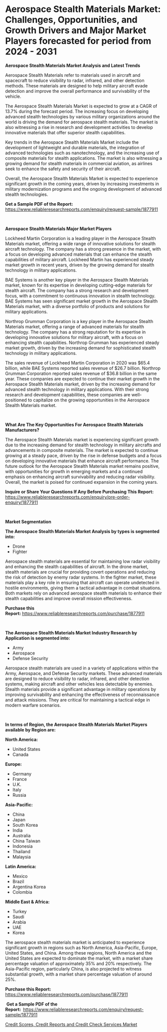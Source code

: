 <p><h1>Aerospace Stealth Materials Market: Challenges, Opportunities, and Growth Drivers and Major Market Players forecasted for period from 2024 - 2031</h1></p><p><strong>Aerospace Stealth Materials Market Analysis and Latest Trends</strong></p>
<p><p>Aerospace Stealth Materials refer to materials used in aircraft and spacecraft to reduce visibility to radar, infrared, and other detection methods. These materials are designed to help military aircraft evade detection and improve the overall performance and survivability of the vehicle.</p><p>The Aerospace Stealth Materials Market is expected to grow at a CAGR of 13.7% during the forecast period. The increasing focus on developing advanced stealth technologies by various military organizations around the world is driving the demand for aerospace stealth materials. The market is also witnessing a rise in research and development activities to develop innovative materials that offer superior stealth capabilities.</p><p>Key trends in the Aerospace Stealth Materials Market include the development of lightweight and durable materials, the integration of advanced technologies such as nanotechnology, and the increasing use of composite materials for stealth applications. The market is also witnessing a growing demand for stealth materials in commercial aviation, as airlines seek to enhance the safety and security of their aircraft.</p><p>Overall, the Aerospace Stealth Materials Market is expected to experience significant growth in the coming years, driven by increasing investments in military modernization programs and the ongoing development of advanced stealth technologies.</p></p>
<p><strong>Get a Sample PDF of the Report:&nbsp;</strong> <a href="https://www.reliableresearchreports.com/enquiry/request-sample/1877911">https://www.reliableresearchreports.com/enquiry/request-sample/1877911</a></p>
<p>&nbsp;</p>
<p><strong>Aerospace Stealth Materials Major Market Players</strong></p>
<p><p>Lockheed Martin Corporation is a leading player in the Aerospace Stealth Materials market, offering a wide range of innovative solutions for stealth aircraft technology. The company has a strong presence in the market, with a focus on developing advanced materials that can enhance the stealth capabilities of military aircraft. Lockheed Martin has experienced steady market growth in recent years, driven by the growing demand for stealth technology in military applications.</p><p>BAE Systems is another key player in the Aerospace Stealth Materials market, known for its expertise in developing cutting-edge materials for stealth aircraft. The company has a strong research and development focus, with a commitment to continuous innovation in stealth technology. BAE Systems has seen significant market growth in the Aerospace Stealth Materials market, with a diverse portfolio of products and solutions for military applications.</p><p>Northrop Grumman Corporation is a key player in the Aerospace Stealth Materials market, offering a range of advanced materials for stealth technology. The company has a strong reputation for its expertise in developing innovative solutions for military aircraft, with a focus on enhancing stealth capabilities. Northrop Grumman has experienced steady market growth, driven by the increasing demand for sophisticated stealth technology in military applications.</p><p>The sales revenue of Lockheed Martin Corporation in 2020 was $65.4 billion, while BAE Systems reported sales revenue of $26.7 billion. Northrop Grumman Corporation reported sales revenue of $36.8 billion in the same year. These companies are expected to continue their market growth in the Aerospace Stealth Materials market, driven by the increasing demand for advanced stealth technology in military applications. With their strong research and development capabilities, these companies are well-positioned to capitalize on the growing opportunities in the Aerospace Stealth Materials market.</p></p>
<p>&nbsp;</p>
<p><strong>What Are The Key Opportunities For Aerospace Stealth Materials Manufacturers?</strong></p>
<p><p>The Aerospace Stealth Materials market is experiencing significant growth due to the increasing demand for stealth technology in military aircrafts and advancements in composite materials. The market is expected to continue growing at a steady pace, driven by the rise in defense budgets and a focus on developing innovative materials that enhance aircraft performance. The future outlook for the Aerospace Stealth Materials market remains positive, with opportunities for growth in emerging markets and a continued emphasis on enhancing aircraft survivability and reducing radar visibility. Overall, the market is poised for continued expansion in the coming years.</p></p>
<p><strong>Inquire or Share Your Questions If Any Before Purchasing This Report:</strong> <a href="https://www.reliableresearchreports.com/enquiry/pre-order-enquiry/1877911">https://www.reliableresearchreports.com/enquiry/pre-order-enquiry/1877911</a></p>
<p>&nbsp;</p>
<p><strong>Market Segmentation</strong></p>
<p><strong>The Aerospace Stealth Materials Market Analysis by types is segmented into:</strong></p>
<p><ul><li>Drone</li><li>Fighter</li></ul></p>
<p><p>Aerospace stealth materials are essential for maintaining low radar visibility and enhancing the stealth capabilities of aircraft. In the drone market, stealth materials are crucial for providing covert operations and reducing the risk of detection by enemy radar systems. In the fighter market, these materials play a key role in ensuring that aircraft can operate undetected in hostile environments, giving them a tactical advantage in combat situations. Both markets rely on advanced aerospace stealth materials to enhance their stealth capabilities and improve overall mission effectiveness.</p></p>
<p><strong>Purchase this Report:&nbsp;</strong><a href="https://www.reliableresearchreports.com/purchase/1877911">https://www.reliableresearchreports.com/purchase/1877911</a></p>
<p>&nbsp;</p>
<p><strong>The Aerospace Stealth Materials Market Industry Research by Application is segmented into:</strong></p>
<p><ul><li>Army</li><li>Aerospace</li><li>Defense Security</li></ul></p>
<p><p>Aerospace stealth materials are used in a variety of applications within the Army, Aerospace, and Defense Security markets. These advanced materials are designed to reduce visibility to radar, infrared, and other detection systems, making aircraft and other vehicles less detectable by enemies. Stealth materials provide a significant advantage in military operations by improving survivability and enhancing the effectiveness of reconnaissance and attack missions. They are critical for maintaining a tactical edge in modern warfare scenarios.</p></p>
<p>&nbsp;</p>
<p><strong>In terms of Region, the Aerospace Stealth Materials Market Players available by Region are:</strong></p>
<p>
    <p> <strong> North America: </strong>
        <ul>
            <li>United States</li>
            <li>Canada</li>
        </ul>
        </p> 
    <p> <strong> Europe: </strong>
        <ul>
            <li>Germany</li>
            <li>France</li>
            <li>U.K.</li>
            <li>Italy</li>
            <li>Russia</li>
        </ul>
        </p> 
    <p> <strong> Asia-Pacific: </strong>
        <ul>
            <li>China</li>
            <li>Japan</li>
            <li>South Korea</li>
            <li>India</li>
            <li>Australia</li>
            <li>China Taiwan</li>
            <li>Indonesia</li>
            <li>Thailand</li>
            <li>Malaysia</li>
        </ul>
        </p> 
    <p> <strong> Latin America: </strong>
        <ul>
            <li>Mexico</li>
            <li>Brazil</li>
            <li>Argentina Korea</li>
            <li>Colombia</li>
        </ul>
        </p> 
    <p> <strong> Middle East & Africa: </strong>
        <ul>
            <li>Turkey</li>
            <li>Saudi</li>
            <li>Arabia</li>
            <li>UAE</li>
            <li>Korea</li>
        </ul>
    </p>
    </p>
<p><p>The aerospace stealth materials market is anticipated to experience significant growth in regions such as North America, Asia-Pacific, Europe, United States, and China. Among these regions, North America and the United States are expected to dominate the market, with a market share percentage valuation of approximately 35% and 20% respectively. The Asia-Pacific region, particularly China, is also projected to witness substantial growth, with a market share percentage valuation of around 25%.</p></p>
<p><strong>Purchase this Report: </strong><a href="https://www.reliableresearchreports.com/purchase/1877911">https://www.reliableresearchreports.com/purchase/1877911</a></p>
<p>&nbsp;<strong>Get a Sample PDF of the Report:&nbsp;&nbsp;</strong><a href="https://www.reliableresearchreports.com/enquiry/request-sample/1877911">https://www.reliableresearchreports.com/enquiry/request-sample/1877911</a></p>
<p><strong></strong></p>
<p><p><a href="https://gamy-alyssum-396.notion.site/Credit-Scores-Credit-Reports-and-Credit-Check-Services-Market-Size-Growth-Outlook-from-2024-to-203-122a429128494d12b5e54848bbfb5faf">Credit Scores, Credit Reports and Credit Check Services Market</a></p></p>